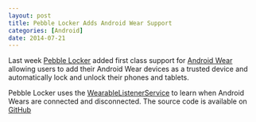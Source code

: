 ```yaml
---
layout: post
title: Pebble Locker Adds Android Wear Support
categories: [Android]
date: 2014-07-21
---
```

Last week [Pebble Locker](https://play.google.com/store/apps/details?id=com.lukekorth.pebblelocker)
added first class support for [Android Wear](http://www.android.com/wear/) allowing users to add their Android Wear devices as a trusted
device and automatically lock and unlock their phones and tablets.

Pebble Locker uses the [WearableListenerService](http://developer.android.com/reference/com/google/android/gms/wearable/WearableListenerService.html#onPeerConnected(com.google.android.gms.wearable.Node)) to learn when Android Wears are connected and disconnected. The source code is available on [GitHub](https://github.com/lkorth/pebble-locker)

